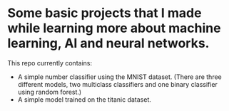 # Some basic projects that I made while learning more about machine learning, AI and neural networks.

This repo currently contains:
- A simple number classifier using the MNIST dataset. (There are three different models, two multiclass classifiers and one binary classifier using random forest.)
- A simple model trained on the titanic dataset.